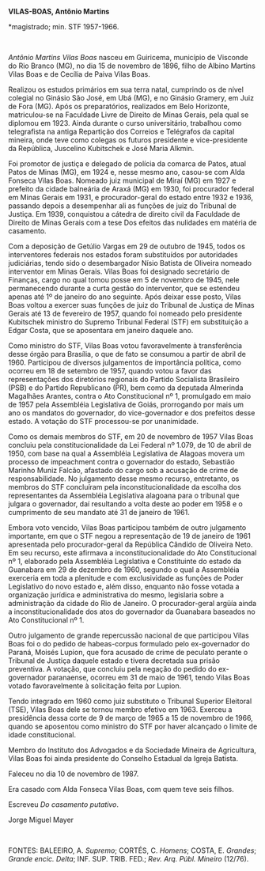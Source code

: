 **VILAS-BOAS, Antônio Martins**

\*magistrado; min. STF 1957-1966.

 

*Antônio Martins Vilas Boas* nasceu em Guiricema, município de Visconde
do Rio Branco (MG), no dia 15 de novembro de 1896, filho de Albino
Martins Vilas Boas e de Cecília de Paiva Vilas Boas.

Realizou os estudos primários em sua terra natal, cumprindo os de nível
colegial no Ginásio São José, em Ubá (MG), e no Ginásio Gramery, em Juiz
de Fora (MG). Após os preparatórios, realizados em Belo Horizonte,
matriculou-se na Faculdade Livre de Direito de Minas Gerais, pela qual
se diplomou em 1923. Ainda durante o curso universitário, trabalhou como
telegrafista na antiga Repartição dos Correios e Telégrafos da capital
mineira, onde teve como colegas os futuros presidente e vice-presidente
da República, Juscelino Kubitschek e José Maria Alkmin.

Foi promotor de justiça e delegado de polícia da comarca de Patos, atual
Patos de Minas (MG), em 1924 e, nesse mesmo ano, casou-se com Alda
Fonseca Vilas Boas. Nomeado juiz municipal de Miraí (MG) em 1927 e
prefeito da cidade balneária de Araxá (MG) em 1930, foi procurador
federal em Minas Gerais em 1931, e procurador-geral do estado entre 1932
e 1936, passando depois a desempenhar ali as funções de juiz do Tribunal
de Justiça. Em 1939, conquistou a cátedra de direito civil da Faculdade
de Direito de Minas Gerais com a tese Dos efeitos das nulidades em
matéria de casamento.

Com a deposição de Getúlio Vargas em 29 de outubro de 1945, todos os
interventores federais nos estados foram substituídos por autoridades
judiciárias, tendo sido o desembargador Nísio Batista de Oliveira
nomeado interventor em Minas Gerais. Vilas Boas foi designado secretário
de Finanças, cargo no qual tomou posse em 5 de novembro de 1945, nele
permanecendo durante a curta gestão do interventor, que se estendeu
apenas até 1º de janeiro do ano seguinte. Após deixar esse posto, Vilas
Boas voltou a exercer suas funções de juiz do Tribunal de Justiça de
Minas Gerais até 13 de fevereiro de 1957, quando foi nomeado pelo
presidente Kubitschek ministro do Supremo Tribunal Federal (STF) em
substituição a Edgar Costa, que se aposentara em janeiro daquele ano.

Como ministro do STF, Vilas Boas votou favoravelmente à transferência
desse órgão para Brasília, o que de fato se consumou a partir de abril
de 1960. Participou de diversos julgamentos de importância política,
como ocorreu em 18 de setembro de 1957, quando votou a favor das
representações dos diretórios regionais do Partido Socialista Brasileiro
(PSB) e do Partido Republicano (PR), bem como da deputada Almerinda
Magalhães Arantes, contra o Ato Constitucional nº 1, promulgado em maio
de 1957 pela Assembléia Legislativa de Goiás, prorrogando por mais um
ano os mandatos do governador, do vice-governador e dos prefeitos desse
estado. A votação do STF processou-se por unanimidade.

Como os demais membros do STF, em 20 de novembro de 1957 Vilas Boas
concluiu pela constitucionalidade da Lei Federal nº 1.079, de 10 de
abril de 1950, com base na qual a Assembléia Legislativa de Alagoas
movera um processo de impeachment contra o governador do estado,
Sebastião Marinho Muniz Falcão, afastado do cargo sob a acusação de
crime de responsabilidade. No julgamento desse mesmo recurso,
entretanto, os membros do STF concluíram pela inconstitucionalidade da
escolha dos representantes da Assembléia Legislativa alagoana para o
tribunal que julgara o governador, daí resultando a volta deste ao poder
em 1958 e o cumprimento de seu mandato até 31 de janeiro de 1961.

Embora voto vencido, Vilas Boas participou também de outro julgamento
importante, em que o STF negou a representação de 19 de janeiro de 1961
apresentada pelo procurador-geral da República Cândido de Oliveira Neto.
Em seu recurso, este afirmava a inconstitucionalidade do Ato
Constitucional nº 1, elaborado pela Assembléia Legislativa e
Constituinte do estado da Guanabara em 29 de dezembro de 1960, segundo o
qual a Assembléia exerceria em toda a plenitude e com exclusividade as
funções de Poder Legislativo do novo estado e, além disso, enquanto não
fosse votada a organização jurídica e administrativa do mesmo,
legislaria sobre a administração da cidade do Rio de Janeiro. O
procurador-geral argüía ainda a inconstitucionalidade dos atos do
governador da Guanabara baseados no Ato Constitucional nº 1.

Outro julgamento de grande repercussão nacional de que participou Vilas
Boas foi o do pedido de habeas-corpus formulado pelo ex-governador do
Paraná, Moisés Lupion, que fora acusado de crime de peculato perante o
Tribunal de Justiça daquele estado e tivera decretada sua prisão
preventiva. A votação, que concluiu pela negação do pedido do
ex-governador paranaense, ocorreu em 31 de maio de 1961, tendo Vilas
Boas votado favoravelmente à solicitação feita por Lupion.

Tendo integrado em 1960 como juiz substituto o Tribunal Superior
Eleitoral (TSE), Vilas Boas dele se tornou membro efetivo em 1963.
Exerceu a presidência dessa corte de 9 de março de 1965 a 15 de novembro
de 1966, quando se aposentou como ministro do STF por haver alcançado o
limite de idade constitucional.

Membro do Instituto dos Advogados e da Sociedade Mineira de Agricultura,
Vilas Boas foi ainda presidente do Conselho Estadual da Igreja Batista.

Faleceu no dia 10 de novembro de 1987.

Era casado com Alda Fonseca Vilas Boas, com quem teve seis filhos.

Escreveu *Do casamento putativo*.

Jorge Miguel Mayer

 

FONTES: BALEEIRO, A. *Supremo*; CORTÉS, C. *Homens*; COSTA, E.
*Grandes*; *Grande encic. Delta*; INF. SUP. TRIB. FED.; *Rev. Arq. Públ.
Mineiro* (12/76).

 

